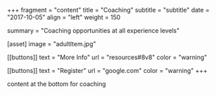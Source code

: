 +++
fragment = "content"
title = "Coaching"
subtitle = "subtitle"
date = "2017-10-05"
align = "left"
weight = 150

summary = "Coaching opportunities at all experience levels"

[asset]
  image = "adultItem.jpg"

[[buttons]]
  text = "More Info"
  url = "resources#8v8"
  color = "warning"

[[buttons]]
  text = "Register"
  url = "google.com"
  color = "warning"
+++

content at the bottom for coaching
